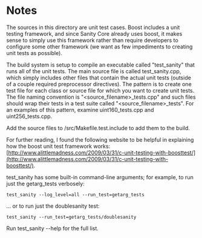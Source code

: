 # Notes
The sources in this directory are unit test cases.  Boost includes a
unit testing framework, and since Sanity Core already uses boost, it makes
sense to simply use this framework rather than require developers to
configure some other framework (we want as few impediments to creating
unit tests as possible).

The build system is setup to compile an executable called "test_sanity"
that runs all of the unit tests.  The main source file is called
test_sanity.cpp, which simply includes other files that contain the
actual unit tests (outside of a couple required preprocessor
directives).  The pattern is to create one test file for each class or
source file for which you want to create unit tests.  The file naming
convention is "<source_filename>_tests.cpp" and such files should wrap
their tests in a test suite called "<source_filename>_tests".  For an
examples of this pattern, examine uint160_tests.cpp and
uint256_tests.cpp.

Add the source files to /src/Makefile.test.include to add them to the build.

For further reading, I found the following website to be helpful in
explaining how the boost unit test framework works:
[http://www.alittlemadness.com/2009/03/31/c-unit-testing-with-boosttest/](http://www.alittlemadness.com/2009/03/31/c-unit-testing-with-boosttest/).

test_sanity has some built-in command-line arguments; for
example, to run just the getarg_tests verbosely:

    test_sanity --log_level=all --run_test=getarg_tests

... or to run just the doublesanity test:

    test_sanity --run_test=getarg_tests/doublesanity

Run  test_sanity --help   for the full list.

